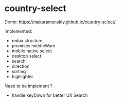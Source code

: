 
# country-select

Demo: https://maksramenskiy.github.io/country-select/

Implemented:
- redux structure
- promises middleWare
- mobile native select
- desktop select
- search
- direction
- sorting
- highlighter

Need to be implement ?
- handle keyDown for better UX Search

